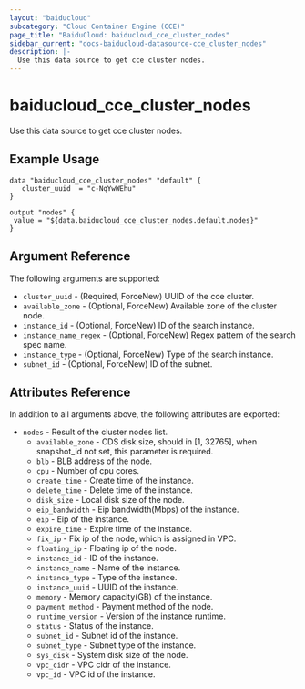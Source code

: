 ```yaml
---
layout: "baiducloud"
subcategory: "Cloud Container Engine (CCE)"
page_title: "BaiduCloud: baiducloud_cce_cluster_nodes"
sidebar_current: "docs-baiducloud-datasource-cce_cluster_nodes"
description: |-
  Use this data source to get cce cluster nodes.
---
```


# baiducloud_cce_cluster_nodes

Use this data source to get cce cluster nodes.

## Example Usage

```hcl
data "baiducloud_cce_cluster_nodes" "default" {
   cluster_uuid	 = "c-NqYwWEhu"
}

output "nodes" {
 value = "${data.baiducloud_cce_cluster_nodes.default.nodes}"
}
```

## Argument Reference

The following arguments are supported:

* `cluster_uuid` - (Required, ForceNew) UUID of the cce cluster.
* `available_zone` - (Optional, ForceNew) Available zone of the cluster node.
* `instance_id` - (Optional, ForceNew) ID of the search instance.
* `instance_name_regex` - (Optional, ForceNew) Regex pattern of the search spec name.
* `instance_type` - (Optional, ForceNew) Type of the search instance.
* `subnet_id` - (Optional, ForceNew) ID of the subnet.

## Attributes Reference

In addition to all arguments above, the following attributes are exported:

* `nodes` - Result of the cluster nodes list.
  * `available_zone` - CDS disk size, should in [1, 32765], when snapshot_id not set, this parameter is required.
  * `blb` - BLB address of the node.
  * `cpu` - Number of cpu cores.
  * `create_time` - Create time of the instance.
  * `delete_time` - Delete time of the instance.
  * `disk_size` - Local disk size of the node.
  * `eip_bandwidth` - Eip bandwidth(Mbps) of the instance.
  * `eip` - Eip of the instance.
  * `expire_time` - Expire time of the instance.
  * `fix_ip` - Fix ip of the node, which is assigned in VPC.
  * `floating_ip` - Floating ip of the node.
  * `instance_id` - ID of the instance.
  * `instance_name` - Name of the instance.
  * `instance_type` - Type of the instance.
  * `instance_uuid` - UUID of the instance.
  * `memory` - Memory capacity(GB) of the instance.
  * `payment_method` - Payment method of the node.
  * `runtime_version` - Version of the instance runtime.
  * `status` - Status of the instance.
  * `subnet_id` - Subnet id of the instance.
  * `subnet_type` - Subnet type of the instance.
  * `sys_disk` - System disk size of the node.
  * `vpc_cidr` - VPC cidr of the instance.
  * `vpc_id` - VPC id of the instance.


